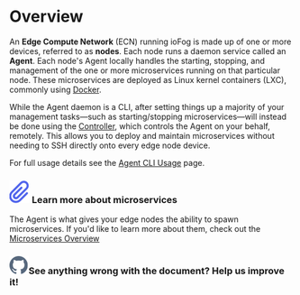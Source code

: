 # Overview

An **Edge Compute Network** (ECN) running ioFog is made up of one or more devices, referred to as **nodes**. Each node runs a daemon service called an **Agent**. Each node's Agent locally handles the starting, stopping, and management of the one or more microservices running on that particular node. These microservices are deployed as Linux kernel containers (LXC), commonly using [Docker](https://docs.docker.com/engine/docker-overview/#the-docker-platform).

While the Agent daemon is a CLI, after setting things up a majority of your management tasks—such as starting/stopping microservices—will instead be done using the [Controller](../reference-controller/overview), which controls the Agent on your behalf, remotely. This allows you to deploy and maintain microservices without needing to SSH directly onto every edge node device.

For full usage details see the [Agent CLI Usage](/ioFog_3.0/reference-agent/cli-usage) page.

<aside class="notifications note">
  <h3><img src="/static/images/icos/ico-note.svg" alt=""/> Learn more about microservices</h3>
  <p>The Agent is what gives your edge nodes the ability to spawn microservices. If you'd like to learn more about them, check out the <a href="../developing-microservices/overview">Microservices Overview</a></p>
</aside>

<aside class="notifications contribute">
  <h3><img src="/static/images/icos/ico-github.svg" alt=""/>See anything wrong with the document? Help us improve it!</h3>
  <a href="https://github.com/eclipse-iofog/iofog.org/edit/develop/content/docs/3.0/reference-agent/overview.md"
    target="_blank">
    
  </a>
</aside>
